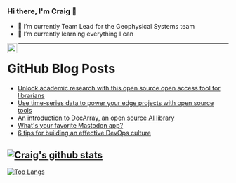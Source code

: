 ### Hi there, I'm Craig 👋

<!--
**CraigTeelFugro/CraigTeelFugro** is a ✨ _special_ ✨ repository because its `README.md` (this file) appears on your GitHub profile.

Here are some ideas to get you started:
-->

- 🔭 I’m currently Team Lead for the Geophysical Systems team
- 🌱 I’m currently learning everything I can

[<img align="left" alt="Craig Teel | LinkedIn" width="22px" src="https://cdn.jsdelivr.net/npm/simple-icons@v3/icons/linkedin.svg" />][linkedin]

---

# GitHub Blog Posts

<!-- BLOG-POST-LIST:START -->
- [Unlock academic research with this open source open access tool for librarians](https://opensource.com/article/23/1/aperta-accessum-open-access-library)
- [Use time-series data to power your edge projects with open source tools](https://opensource.com/article/23/1/time-series-data-edge-open-source-tools)
- [An introduction to DocArray, an open source AI library](https://opensource.com/article/23/1/docarray-open-source-ai)
- [What&#39;s your favorite Mastodon app?](https://opensource.com/article/23/1/favorite-mastodon-app)
- [6 tips for building an effective DevOps culture](https://opensource.com/article/23/1/tips-effective-devops-culture)
<!-- BLOG-POST-LIST:END -->

## [![Craig's github stats](https://github-readme-stats.vercel.app/api?username=craigteelfugro&show_icons=true&theme=radical)](https://github.com/anuraghazra/github-readme-stats)


[linkedin]: https://linkedin.com/in/craig-teel-b8786771
[![Top Langs](https://github-readme-stats.vercel.app/api/top-langs/?username=craigteelfugro&layout=compact)](https://github.com/anuraghazra/github-readme-stats)
